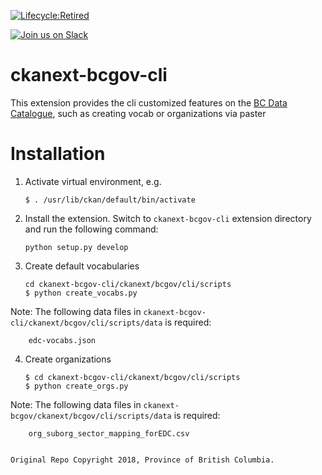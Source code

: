 [![Lifecycle:Retired](https://img.shields.io/badge/Lifecycle-Retired-d45500)](https://github.com/bcgov/repomountie/blob/master/doc/lifecycle-badges.md)

[![Join us on Slack](https://cldup.com/jWUT4QFLnq.png)](https://devopspathfinder.slack.com/messages/C915T1NEP)

ckanext-bcgov-cli
=============

This extension provides the cli customized features on the [BC Data Catalogue](http://catalogue.data.gov.bc.ca), such as creating vocab or organizations via paster

Installation
============

1.  Activate virtual environment, e.g.

        $ . /usr/lib/ckan/default/bin/activate

2.  Install the extension. Switch to `ckanext-bcgov-cli` extension directory and run the following command:

        python setup.py develop

3.  Create default vocabularies

        cd ckanext-bcgov-cli/ckanext/bcgov/cli/scripts
        $ python create_vocabs.py

   Note: The following data files in `ckanext-bcgov-cli/ckanext/bcgov/cli/scripts/data` is required:

        edc-vocabs.json

4.  Create organizations

        $ cd ckanext-bcgov-cli/ckanext/bcgov/cli/scripts
        $ python create_orgs.py

   Note: The following data files in `ckanext-bcgov/ckanext/bcgov/cli/scripts/data` is required:

        org_suborg_sector_mapping_forEDC.csv


    Original Repo Copyright 2018, Province of British Columbia.

